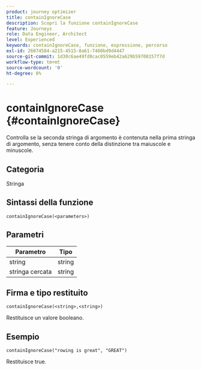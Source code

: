 ```yaml
---
product: journey optimizer
title: containIgnoreCase
description: Scopri la funzione containIgnoreCase
feature: Journeys
role: Data Engineer, Architect
level: Experienced
keywords: containIgnoreCase, funzione, espressione, percorso
exl-id: 26074584-a215-4515-8a61-7460bd9d4447
source-git-commit: 1d30c6ae49fd0cac0559eb42a629b59708157f7d
workflow-type: tm+mt
source-wordcount: '0'
ht-degree: 0%

---
```


# containIgnoreCase {#containIgnoreCase}

Controlla se la seconda stringa di argomento è contenuta nella prima stringa di argomento, senza tenere conto della distinzione tra maiuscole e minuscole.

## Categoria

Stringa

## Sintassi della funzione

`containIgnoreCase(<parameters>)`

## Parametri

| Parametro | Tipo |
|-----------|------------------|
| string | string |
| stringa cercata | string |

## Firma e tipo restituito

`containIgnoreCase(<string>,<string>)`

Restituisce un valore booleano.

## Esempio

`containIgnoreCase("rowing is great", "GREAT")`

Restituisce true.
